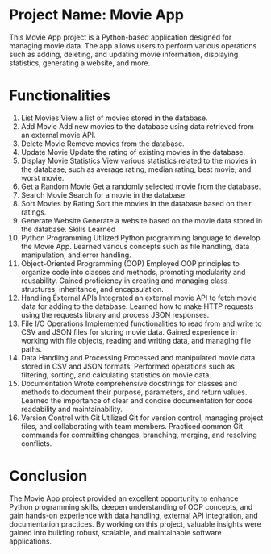 # Project Name: Movie App

This Movie App project is a Python-based application designed for managing movie data. The app allows users to perform various operations such as adding, deleting, and updating movie information, displaying statistics, generating a website, and more.

# Functionalities
1. List Movies
View a list of movies stored in the database.
2. Add Movie
Add new movies to the database using data retrieved from an external movie API.
3. Delete Movie
Remove movies from the database.
4. Update Movie
Update the rating of existing movies in the database.
5. Display Movie Statistics
View various statistics related to the movies in the database, such as average rating, median rating, best movie, and worst movie.
6. Get a Random Movie
Get a randomly selected movie from the database.
7. Search Movie
Search for a movie in the database.
8. Sort Movies by Rating
Sort the movies in the database based on their ratings.
9. Generate Website
Generate a website based on the movie data stored in the database.
Skills Learned
1. Python Programming
Utilized Python programming language to develop the Movie App.
Learned various concepts such as file handling, data manipulation, and error handling.
2. Object-Oriented Programming (OOP)
Employed OOP principles to organize code into classes and methods, promoting modularity and reusability.
Gained proficiency in creating and managing class structures, inheritance, and encapsulation.
3. Handling External APIs
Integrated an external movie API to fetch movie data for adding to the database.
Learned how to make HTTP requests using the requests library and process JSON responses.
4. File I/O Operations
Implemented functionalities to read from and write to CSV and JSON files for storing movie data.
Gained experience in working with file objects, reading and writing data, and managing file paths.
5. Data Handling and Processing
Processed and manipulated movie data stored in CSV and JSON formats.
Performed operations such as filtering, sorting, and calculating statistics on movie data.
6. Documentation
Wrote comprehensive docstrings for classes and methods to document their purpose, parameters, and return values.
Learned the importance of clear and concise documentation for code readability and maintainability.
7. Version Control with Git
Utilized Git for version control, managing project files, and collaborating with team members.
Practiced common Git commands for committing changes, branching, merging, and resolving conflicts.

# Conclusion
The Movie App project provided an excellent opportunity to enhance Python programming skills, deepen understanding of OOP concepts, and gain hands-on experience with data handling, external API integration, and documentation practices. By working on this project, valuable insights were gained into building robust, scalable, and maintainable software applications.
